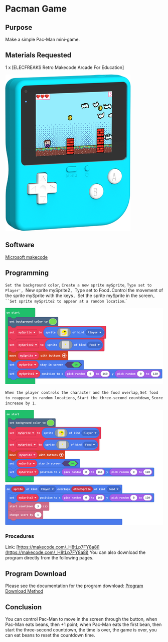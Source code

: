 # Pacman Game

## Purpose

Make a simple Pac-Man mini-game.

## Materials Requested

1 x  [ELECFREAKS Retro Makecode Arcade For Education]

![retro-case-01-01.png](./images/retro-case-01-01.png)

## Software

[Microsoft makecode](https://arcade.makecode.com/)

## Programming

`Set the background color`, `Create a new sprite mySprite`, `Type set to Player', `New sprite mySprite2`, `Type set to Food`.`Control the movement of the sprite mySprite with the keys`, `Set the sprite mySprite in the screen`, ``Set sprite mySprite2 to appear at a random location`.`

![retro-case-06-01.png](./images/retro-case-06-01.png)

`When the player controls the character and the food overlap`, `Set food to reappear in random locations`, `Start the three-second countdown`, `Score increase by 1`. 

![retro-case-06-02.png](./images/retro-case-06-02.png)

### Procedures

Link: [https://makecode.com/_H8tLp7FY8a8i](https://makecode.com/_H8tLp7FY8a8i)
You can also download the program directly from the following pages.

## Program Download

Please see the documentation for the program download: [Program Download Method](https://www.yuque.com/elecfreaks-learn/retro/wxo25w)


## Conclusion

You can control Pac-Man to move in the screen through the button, when Pac-Man eats beans, then +1 point; when Pac-Man eats the first bean, then start the three-second countdown, the time is over, the game is over, you can eat beans to reset the countdown time.
